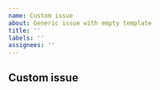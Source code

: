 ```yaml
---
name: Custom issue
about: Generic issue with empty template
title: ''
labels: ''
assignees: ''
---
```


## Custom issue
